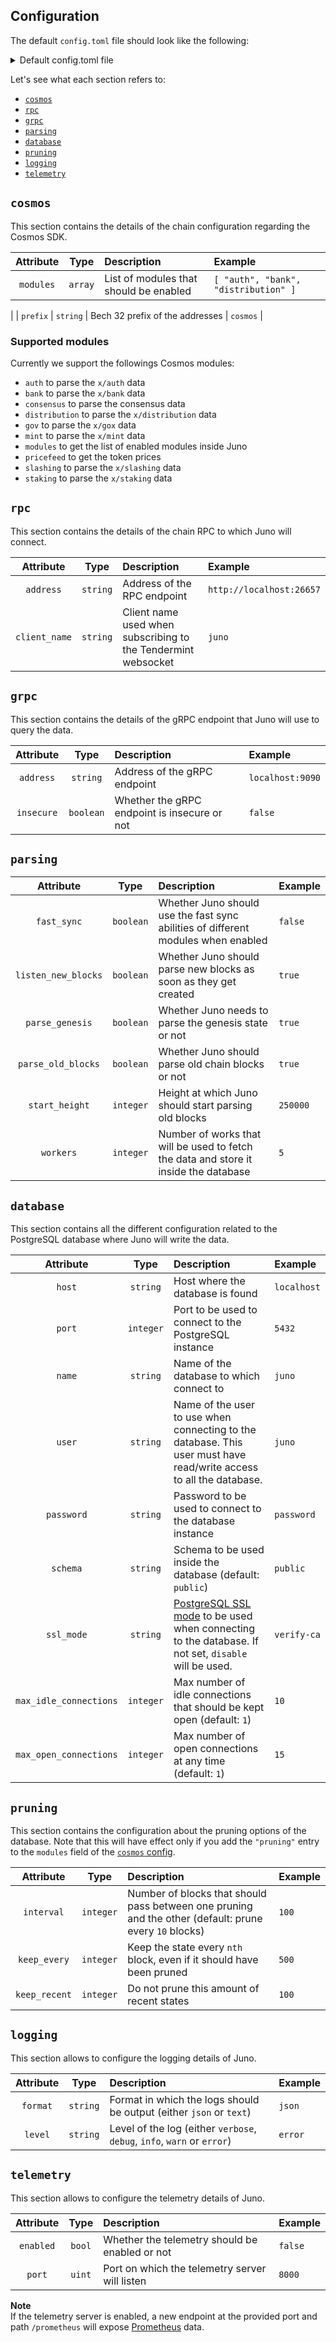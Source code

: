 ## Configuration
The default `config.toml` file should look like the following:

<details>

<summary>Default config.toml file</summary>

```toml
[cosmos]
modules = []
prefix = "cosmos"

[rpc]
address = "http://localhost:26657"
client_name = "juno"

[grpc]
address = "localhost:9090"
insecure = true

[parsing]
fast_sync = true
listen_new_blocks = true
parse_genesis = true
parse_old_blocks = true
start_height = 1
workers = 1

[database]
host = "localhost"
max_idle_connections = 0
max_open_connections = 0
name = "database-name"
password = "password"
port = 5432
schema = "public"
ssl_mode = ""
user = "user"

[pruning]
interval = 10
keep_every = 500
keep_recent = 100

[logging]
format = "text"
level = "debug"

[telemetry]
enabled = false
port = 5000
```

</details>

Let's see what each section refers to:

- [`cosmos`](#cosmos)
- [`rpc`](#rpc)
- [`grpc`](#grpc)
- [`parsing`](#parsing)
- [`database`](#database)
- [`pruning`](#pruning)
- [`logging`](#logging)
- [`telemetry`](#telemetry)

## `cosmos`
This section contains the details of the chain configuration regarding the Cosmos SDK.

| Attribute | Type | Description | Example |
| :-------: | :---: | :--------- | :------ |
| `modules` | `array` | List of modules that should be enabled | `[ "auth", "bank", "distribution" ]` |
|
| `prefix` | `string` | Bech 32 prefix of the addresses | `cosmos` | 

### Supported modules
Currently we support the followings Cosmos modules:

- `auth` to parse the `x/auth` data
- `bank` to parse the `x/bank` data
- `consensus` to parse the consensus data
- `distribution` to parse the `x/distribution` data
- `gov` to parse the `x/gox` data
- `mint` to parse the `x/mint` data
- `modules` to get the list of enabled modules inside Juno
- `pricefeed` to get the token prices
- `slashing` to parse the `x/slashing` data
- `staking` to parse the `x/staking` data

## `rpc`
This section contains the details of the chain RPC to which Juno will connect.

| Attribute | Type | Description | Example |
| :-------: | :---: | :--------- | :------ |
| `address` | `string` | Address of the RPC endpoint | `http://localhost:26657` |
| `client_name` | `string` | Client name used when subscribing to the Tendermint websocket | `juno` |

## `grpc`
This section contains the details of the gRPC endpoint that Juno will use to query the data.

| Attribute | Type | Description | Example |
| :-------: | :---: | :--------- | :------ |
| `address` | `string` | Address of the gRPC endpoint | `localhost:9090` |
| `insecure` | `boolean` | Whether the gRPC endpoint is insecure or not | `false` |

## `parsing`

| Attribute | Type | Description | Example |
| :-------: | :---: | :--------- | :------ |
| `fast_sync` | `boolean` | Whether Juno should use the fast sync abilities of different modules when enabled | `false` |
| `listen_new_blocks` | `boolean` | Whether Juno should parse new blocks as soon as they get created | `true` | 
| `parse_genesis` | `boolean` | Whether Juno needs to parse the genesis state or not | `true` |
| `parse_old_blocks` | `boolean` | Whether Juno should parse old chain blocks or not | `true` | 
| `start_height` | `integer` | Height at which Juno should start parsing old blocks | `250000` | 
| `workers` | `integer` | Number of works that will be used to fetch the data and store it inside the database | `5` |

## `database`
This section contains all the different configuration related to the PostgreSQL database where Juno will write the data.

| Attribute | Type | Description | Example |
| :-------: | :---: | :--------- | :------ |
| `host` | `string` | Host where the database is found | `localhost` | 
| `port` | `integer` | Port to be used to connect to the PostgreSQL instance | `5432` |
| `name` | `string` | Name of the database to which connect to | `juno` | 
| `user` | `string` | Name of the user to use when connecting to the database. This user must have read/write access to all the database. | `juno` | 
| `password` | `string` | Password to be used to connect to the database instance | `password` | 
| `schema` | `string` | Schema to be used inside the database (default: `public`) | `public` | 
| `ssl_mode` | `string` | [PostgreSQL SSL mode](https://www.postgresql.org/docs/9.1/libpq-ssl.html) to be used when connecting to the database. If not set, `disable` will be used. | `verify-ca` |
| `max_idle_connections` | `integer` | Max number of idle connections that should be kept open (default: `1`) | `10` |
| `max_open_connections` | `integer` | Max number of open connections at any time (default: `1`) | `15` | 

## `pruning`
This section contains the configuration about the pruning options of the database. Note that this will have effect only
if you add the `"pruning"` entry to the `modules` field of the [`cosmos` config](#cosmos).

| Attribute | Type | Description | Example |
| :-------: | :---: | :--------- | :------ |
| `interval` | `integer` | Number of blocks that should pass between one pruning and the other (default: prune every `10` blocks) | `100` | 
| `keep_every` | `integer` | Keep the state every `nth` block, even if it should have been pruned | `500` | 
| `keep_recent` | `integer` | Do not prune this amount of recent states | `100` |

## `logging`
This section allows to configure the logging details of Juno.

| Attribute | Type | Description | Example |
| :-------: | :---: | :--------- | :------ |
| `format` | `string` | Format in which the logs should be output (either `json` or `text`) | `json` | 
| `level` | `string` | Level of the log (either `verbose`, `debug`, `info`, `warn` or `error`) | `error` | 

## `telemetry`
This section allows to configure the telemetry details of Juno.

| Attribute | Type | Description | Example |
| :-------: | :---: | :--------- | :------ |
| `enabled` | `bool` | Whether the telemetry should be enabled or not | `false` | 
| `port` | `uint` | Port on which the telemetry server will listen | `8000` | 

**Note**  
If the telemetry server is enabled, a new endpoint at the provided port and path `/prometheus` will expose [Prometheus](https://prometheus.io/) data.
